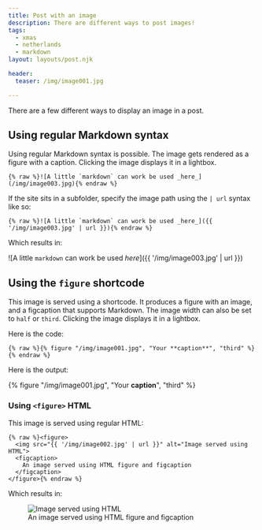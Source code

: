 ```yaml
---
title: Post with an image
description: There are different ways to post images!
tags:
  - xmas
  - netherlands
  - markdown
layout: layouts/post.njk

header:
  teaser: /img/image001.jpg

---
```


There are a few different ways to display an image in a post.



## Using regular Markdown syntax

Using regular Markdown syntax is possible. The image gets rendered as a figure with a caption. Clicking the image displays it in a lightbox.

```
{% raw %}![A little `markdown` can work be used _here_](/img/image003.jpg){% endraw %}
```

If the site sits in a subfolder, specify the image path using the `| url` syntax like so:

```
{% raw %}![A little `markdown` can work be used _here_]({{ '/img/image003.jpg' | url }}){% endraw %}
```

Which results in:

![A little `markdown` can work be used _here_]({{ '/img/image003.jpg' | url }})


## Using the `figure` shortcode

This image is served using a shortcode. It produces a figure with an image, and a figcaption that supports Markdown.  The image width can also be set to `half` or `third`. Clicking the image displays it in a lightbox.


Here is the code:



```
{% raw %}{% figure "/img/image001.jpg", "Your **caption**", "third" %}{% endraw %}
```

Here is the output:

{% figure "/img/image001.jpg", "Your **caption**", "third" %}




### Using `<figure>` HTML

This image is served using regular HTML:

```
{% raw %}<figure>
  <img src="{{ '/img/image002.jpg' | url }}" alt="Image served using HTML">
  <figcaption>
    An image served using HTML figure and figcaption
  </figcaption>
</figure>{% endraw %}
```

Which results in:


<figure>
  <img src="{{ '/img/image002.jpg' | url }}" alt="Image served using HTML">
  <figcaption>
    An image served using HTML figure and figcaption
  </figcaption>
</figure>
